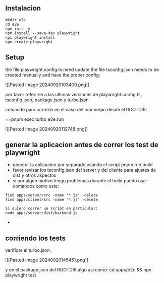 
## Instalacion

```
mkdir e2e
cd e2e
npm init -y
npm install --save-dev playwright
npx playwright install
npm create playwright
```

## Setup

the file playwright.config.ts need update
the file tsconfig.json needs to be created manually and have the proper config:

![[Pasted image 20240920103400.png]]

por favor referirse a las ultimas versiones de playwright.config.ts, tsconfig.json, package.json y turbo.json

comando para correrlo en el caso del monorepo desde el ROOTDIR:

==pnpm exec turbo e2e:run

![[Pasted image 20240920112748.png]]

## generar la aplicacion antes de correr los test de playwright

- generar la aplicacion por separado usando el script pnpm run build
- favor revisar los tsconfig.json del server y del cliente para ajustes de dist y otros aspectos
- si por algun motivo tengo problemas durante el build puedo usar comandos como este:

```
find apps/server/src -name '*.js' -delete
find apps/client/src -name '*.js' -delete

Si quiero correr un script en particular:
node apps/server/dist/backend.js

```

- 

## corriendo los tests

verificar el turbo.json:

![[Pasted image 20240920145451.png]]

y en el package.json del ROOTDIR algo asi como:
cd apps/e2e && npx playwright test